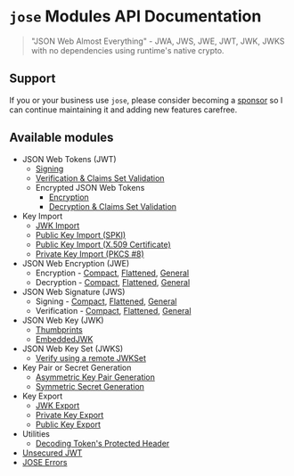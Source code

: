 # `jose` Modules API Documentation

> "JSON Web Almost Everything" - JWA, JWS, JWE, JWT, JWK, JWKS with no dependencies using runtime's native crypto.

## Support

If you or your business use `jose`, please consider becoming a [sponsor][support-sponsor] so I can continue maintaining it and adding new features carefree.

## Available modules

- JSON Web Tokens (JWT)
  - [Signing](https://github.com/panva/jose/blob/v4.2.0/docs/classes/jwt_sign.SignJWT.md#readme)
  - [Verification & Claims Set Validation](https://github.com/panva/jose/blob/v4.2.0/docs/functions/jwt_verify.jwtVerify.md#readme)
  - Encrypted JSON Web Tokens
    - [Encryption](https://github.com/panva/jose/blob/v4.2.0/docs/classes/jwt_encrypt.EncryptJWT.md#readme)
    - [Decryption & Claims Set Validation](https://github.com/panva/jose/blob/v4.2.0/docs/functions/jwt_decrypt.jwtDecrypt.md#readme)
- Key Import
  - [JWK Import](https://github.com/panva/jose/blob/v4.2.0/docs/functions/key_import.importJWK.md#readme)
  - [Public Key Import (SPKI)](https://github.com/panva/jose/blob/v4.2.0/docs/functions/key_import.importSPKI.md#readme)
  - [Public Key Import (X.509 Certificate)](https://github.com/panva/jose/blob/v4.2.0/docs/functions/key_import.importX509.md#readme)
  - [Private Key Import (PKCS #8)](https://github.com/panva/jose/blob/v4.2.0/docs/functions/key_import.importPKCS8.md#readme)
- JSON Web Encryption (JWE)
  - Encryption - [Compact](https://github.com/panva/jose/blob/v4.2.0/docs/classes/jwe_compact_encrypt.CompactEncrypt.md#readme), [Flattened](https://github.com/panva/jose/blob/v4.2.0/docs/classes/jwe_flattened_encrypt.FlattenedEncrypt.md#readme), [General](https://github.com/panva/jose/blob/v4.2.0/docs/classes/jwe_general_encrypt.GeneralEncrypt.md#readme)
  - Decryption - [Compact](https://github.com/panva/jose/blob/v4.2.0/docs/functions/jwe_compact_decrypt.compactDecrypt.md#readme), [Flattened](https://github.com/panva/jose/blob/v4.2.0/docs/functions/jwe_flattened_decrypt.flattenedDecrypt.md#readme), [General](https://github.com/panva/jose/blob/v4.2.0/docs/functions/jwe_general_decrypt.generalDecrypt.md#readme)
- JSON Web Signature (JWS)
  - Signing - [Compact](https://github.com/panva/jose/blob/v4.2.0/docs/classes/jws_compact_sign.CompactSign.md#readme), [Flattened](https://github.com/panva/jose/blob/v4.2.0/docs/classes/jws_flattened_sign.FlattenedSign.md#readme), [General](https://github.com/panva/jose/blob/v4.2.0/docs/classes/jws_general_sign.GeneralSign.md#readme)
  - Verification - [Compact](https://github.com/panva/jose/blob/v4.2.0/docs/functions/jws_compact_verify.compactVerify.md#readme), [Flattened](https://github.com/panva/jose/blob/v4.2.0/docs/functions/jws_flattened_verify.flattenedVerify.md#readme), [General](https://github.com/panva/jose/blob/v4.2.0/docs/functions/jws_general_verify.generalVerify.md#readme)
- JSON Web Key (JWK)
  - [Thumbprints](https://github.com/panva/jose/blob/v4.2.0/docs/functions/jwk_thumbprint.calculateJwkThumbprint.md#readme)
  - [EmbeddedJWK](https://github.com/panva/jose/blob/v4.2.0/docs/functions/jwk_embedded.EmbeddedJWK.md#readme)
- JSON Web Key Set (JWKS)
  - [Verify using a remote JWKSet](https://github.com/panva/jose/blob/v4.2.0/docs/functions/jwks_remote.createRemoteJWKSet.md#readme)
- Key Pair or Secret Generation
  - [Asymmetric Key Pair Generation](https://github.com/panva/jose/blob/v4.2.0/docs/functions/key_generate_key_pair.generateKeyPair.md#readme)
  - [Symmetric Secret Generation](https://github.com/panva/jose/blob/v4.2.0/docs/functions/key_generate_secret.generateSecret.md#readme)
- Key Export
  - [JWK Export](https://github.com/panva/jose/blob/v4.2.0/docs/functions/key_export.exportJWK.md#readme)
  - [Private Key Export](https://github.com/panva/jose/blob/v4.2.0/docs/functions/key_export.exportPKCS8.md#readme)
  - [Public Key Export](https://github.com/panva/jose/blob/v4.2.0/docs/functions/key_export.exportSPKI.md#readme)
- Utilities
  - [Decoding Token's Protected Header](https://github.com/panva/jose/blob/v4.2.0/docs/functions/util_decode_protected_header.decodeProtectedHeader.md#readme)
- [Unsecured JWT](https://github.com/panva/jose/blob/v4.2.0/docs/classes/jwt_unsecured.UnsecuredJWT.md#readme)
- [JOSE Errors](https://github.com/panva/jose/blob/v4.2.0/docs/modules/util_errors.md#readme)

[support-sponsor]: https://github.com/sponsors/panva
